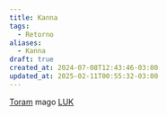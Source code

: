 ```yaml
---
title: Kanna
tags:
  - Retorno
aliases:
  - Kanna
draft: true
created_at: 2024-07-08T12:43:46-03:00
updated_at: 2025-02-11T00:55:32-03:00
---
```


[Toram](../../26/entrada/Toram.md)
mago [LUK](../../09/entrada/Toram_LUK.md)